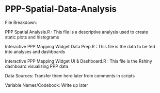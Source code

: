 # PPP-Spatial-Data-Analysis

File Breakdown:

PPP Spatial Analysis.R :
This file is a descriptive analysis used to create static plots and histograms

Interactive PPP Mapping Widget Data Prep.R :
This file is the data to be fed into analyses and dashboards

Interactive PPP Mapping Widget UI & Dashboard.R :
This file is the Rshiny dashboard visualizing PPP data


Data Sources:
Transfer them here later from comments in scripts


Variable Names/Codebook:
Write up later
